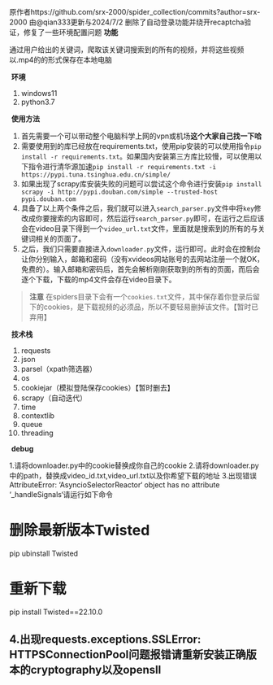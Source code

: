 原作者https://github.com/srx-2000/spider_collection/commits?author=srx-2000
由@qian333更新与2024/7/2
删除了自动登录功能并绕开recaptcha验证，修复了一些环境配置问题
**功能**

​	通过用户给出的关键词，爬取该关键词搜索到的所有的视频，并将这些视频以.mp4的的形式保存在本地电脑

​	**环境**

1. windows11
2. python3.7

​	**使用方法**

1. 首先需要一个可以带动整个电脑科学上网的vpn或机场**这个大家自己找一下哈**
2. 需要使用到的库已经放在requirements.txt，使用pip安装的可以使用指令`pip install -r requirements.txt`。如果国内安装第三方库比较慢，可以使用以下指令进行清华源加速`pip install -r requirements.txt -i https://pypi.tuna.tsinghua.edu.cn/simple/`
3. 如果出现了scrapy库安装失败的问题可以尝试这个命令进行安装`pip install scrapy -i http://pypi.douban.com/simple --trusted-host pypi.douban.com`
4. 具备了以上两个条件之后，我们就可以进入`search_parser.py`文件中将`key`修改成你要搜索的内容即可，然后运行`search_parser.py`即可，在运行之后应该会在video目录下得到一个`video_url.txt`文件，里面就是搜索到的所有的与关键词相关的页面了。
5. 之后，我们只需要直接进入`downloader.py`文件，运行即可。此时会在控制台让你分别输入，邮箱和密码（没有xvideos网站账号的去网站注册一个就OK，免费的）。输入邮箱和密码后，首先会解析刚刚获取到的所有的页面，而后会逐个下载，下载的mp4文件会存在video目录下。

> **注意** 在spiders目录下会有一个`cookies.txt`文件，其中保存着你登录后留下的cookies，是下载视频的必须品，所以不要轻易删掉该文件。【暂时已弃用】

​	**技术栈**

1. requests
2. json
3. parsel（xpath筛选器）
4. os
5. cookiejar（模拟登陆保存cookies）【暂时删去】
6. scrapy（自动迭代）
7. time
8. contextlib
9. queue
10. threading

​	**debug**

1.请将downloader.py中的cookie替换成你自己的cookie
2.请将downloader.py中的path，替换成video_id.txt,video_url.txt以及你希望下载的地址
3.出现错误AttributeError: ‘AsyncioSelectorReactor‘ object has no attribute ‘_handleSignals‘请运行如下命令

# 删除最新版本Twisted
pip ubinstall Twisted
# 重新下载
pip install Twisted==22.10.0

4.出现requests.exceptions.SSLError: HTTPSConnectionPool问题报错请重新安装正确版本的cryptography以及opensll
-


